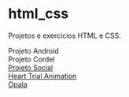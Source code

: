 # html_css
 Projetos e exercícios HTML  e CSS.

<a>Projeto Android</a>
<br>
<a >Projeto Cordel</a>
<br>
<a href="https://carvalholeandro.github.io/desafios_html_css/projeto_rede_social/index.html">Projeto Social</a> 
<br>
<a href="https://carvalholeandro.github.io/html_css/desafios_cursoemvideo/heart_trial_animation/index.html">Heart Trial Animation</a> 
<br>
<a href="https://carvalholeandro.github.io/html_css/opala/index.html">Opala</a>
 
